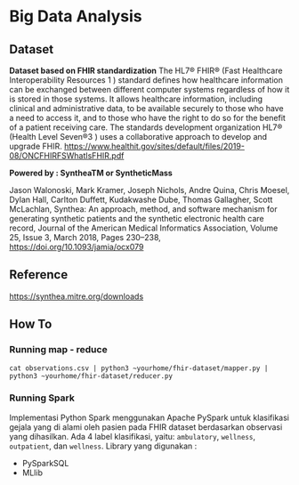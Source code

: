 # Big Data Analysis

## Dataset

**Dataset based on FHIR standardization**
The HL7® FHIR® (Fast Healthcare Interoperability Resources 1 ) standard defines how healthcare
information can be exchanged between different computer systems regardless of how it is stored in those
systems. It allows healthcare information, including clinical and administrative data, to be available
securely to those who have a need to access it, and to those who have the right to do so for the benefit
of a patient receiving care. The standards development organization HL7® (Health Level Seven®3
) uses a collaborative approach to develop and upgrade FHIR.
https://www.healthit.gov/sites/default/files/2019-08/ONCFHIRFSWhatIsFHIR.pdf

**Powered by : SyntheaTM or SyntheticMass**

Jason Walonoski, Mark Kramer, Joseph Nichols, Andre Quina, Chris Moesel, Dylan Hall, Carlton Duffett, Kudakwashe Dube, Thomas Gallagher, Scott McLachlan, Synthea: An approach, method, and software mechanism for generating synthetic patients and the synthetic electronic health care record, Journal of the American Medical Informatics Association, Volume 25, Issue 3, March 2018, Pages 230–238, https://doi.org/10.1093/jamia/ocx079

## Reference
https://synthea.mitre.org/downloads

## How To
### Running map - reduce
```
cat observations.csv | python3 ~yourhome/fhir-dataset/mapper.py | python3 ~yourhome/fhir-dataset/reducer.py
```
### Running Spark 
Implementasi Python Spark menggunakan Apache PySpark untuk klasifikasi gejala yang di alami oleh pasien pada FHIR dataset berdasarkan observasi yang dihasilkan. Ada 4 label klasifikasi, yaitu: `ambulatory`, `wellness`, `outpatient`, dan `wellness`.
Library yang digunakan :
- PySparkSQL
- MLlib

